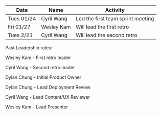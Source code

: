 | Date       | Name       | Activity                          |
| ---------- | ---------- | --------------------------------- |
| Tues 01/24 | Cyril Wang | Led the first team sprint meeting |
| Fri  01/27 | Wesley Kam | Will lead the first retro         |
| Tues 2/21  | Cyril Wang | Will lead the second retro        |


Past Leadership roles:

Wesley Kam - First retro leader

Cyril Wang - Second retro leader

Dylan Chung - Initial Product Owner

Dylan Chung - Lead Deployment Review

Cyril Wang - Lead Content/UX Reviewer

Wesley Kam - Lead Presenter
